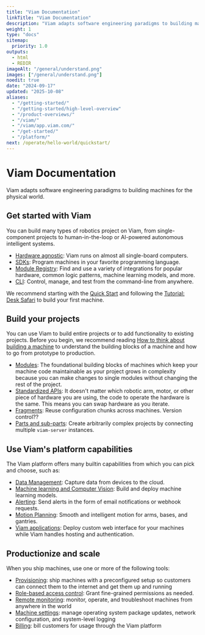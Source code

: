 ```yaml
---
title: "Viam Documentation"
linkTitle: "Viam Documentation"
description: "Viam adapts software engineering paradigms to building machines for the physical world."
weight: 1
type: "docs"
sitemap:
  priority: 1.0
outputs:
  - html
  - REDIR
imageAlt: "/general/understand.png"
images: ["/general/understand.png"]
noedit: true
date: "2024-09-17"
updated: "2025-10-08"
aliases:
  - "/getting-started/"
  - "/getting-started/high-level-overview"
  - "/product-overviews/"
  - "/viam/"
  - "/viam/app.viam.com/"
  - "/get-started/"
  - "/platform/"
next: /operate/hello-world/quickstart/
---
```


# Viam Documentation

Viam adapts software engineering paradigms to building machines for the physical world.

## Get started with Viam

You can build many types of robotics project on Viam, from single-component projects to human-in-the-loop or AI-powered autonomous intelligent systems.

- [Hardware agnostic](/operate/hello-world/quickstart/#supported-platforms): Viam runs on almost all single-board computers.
- [SDKs](/dev/reference/sdks/): Program machines in your favorite programming language.
- [Module Registry](https://app.viam.com/registry): Find and use a variety of integrations for popular hardware, common logic patterns, machine learning models, and more.
- [CLI](/dev/tools/cli/): Control, manage, and test from the command-line from anywhere.

We recommend starting with the [Quick Start](/operate/hello-world/quickstart/) and following the [Tutorial: Desk Safari](/operate/hello-world/tutorial-desk-safari/) to build your first machine.

## Build your projects

You can use Viam to build entire projects or to add functionality to existing projects.
Before you begin, we recommend reading [How to think about building a machine](/operate/hello-world/building/) to understand the building blocks of a machine and how to go from prototype to production.

- [Modules](/operate/modules/other-hardware/create-module/): The foundational building blocks of machines which keep your machine code maintainable as your project grows in complexity because you can make changes to single modules without changing the rest of the project.
- [Standardized APIs](/dev/reference/apis/): It doesn't matter which robotic arm, motor, or other piece of hardware you are using, the code to operate the hardware is the same. This means you can swap hardware as you iterate.
- [Fragments](/manage/fleet/reuse-configuration/): Reuse configuration chunks across machines. Version control??
- [Parts and sub-parts](/operate/reference/architecture/parts/): Create arbitrarily complex projects by connecting multiple `viam-server` instances.

## Use Viam's platform capabilities

The Viam platform offers many builtin capabilities from which you can pick and choose, such as:

- [Data Management](/data-ai/capture-data/capture-sync/): Capture data from devices to the cloud.
- [Machine learning and Computer Vision](/data-ai/train/create-dataset/): Build and deploy machine learning models.
- [Alerting](/data-ai/ai/alert/): Send alerts in the form of email notifications or webhook requests.
- [Motion Planning](/operate/mobility/motion-concepts/): Smooth and intelligent motion for arms, bases, and gantries.
- [Viam applications](/operate/control/viam-applications/): Deploy custom web interface for your machines while Viam handles hosting and authentication.

## Productionize and scale

When you ship machines, use one or more of the following tools:

- [Provisioning](/manage/fleet/provision/setup/): ship machines with a preconfigured setup so customers can connect them to the internet and get them up and running
- [Role-based access control](/manage/manage/access/): Grant fine-grained permissions as needed.
- [Remote monitoring](/manage/troubleshoot/monitor/): monitor, operate, and troubleshoot machines from anywhere in the world
- [Machine settings](/manage/fleet/system-settings/): manage operating system package updates, network configuration, and system-level logging
- [Billing](/manage/manage/white-labeled-billing/): bill customers for usage through the Viam platform
